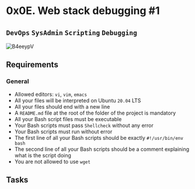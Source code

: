 # 0x0E. Web stack debugging #1
## `DevOps` `SysAdmin` `Scripting` `Debugging`

![B4eeypV](https://github.com/samuelselasi/alx-system_engineering-devops/assets/85158665/10f2aed1-d80c-4a2c-9ddc-cf2702289128)

## Requirements
### General
* Allowed editors: `vi`, `vim`, `emacs`
* All your files will be interpreted on Ubuntu `20.04` LTS
* All your files should end with a new line
* A `README.md` file at the root of the folder of the project is mandatory
* All your Bash script files must be executable
* Your Bash scripts must pass `Shellcheck` without any error
* Your Bash scripts must run without error
* The first line of all your Bash scripts should be exactly `#!/usr/bin/env bash`
* The second line of all your Bash scripts should be a comment explaining what is the script doing
* You are not allowed to use `wget`

## Tasks
